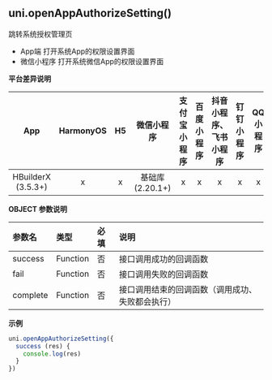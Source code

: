 ## uni.openAppAuthorizeSetting()
跳转系统授权管理页

- App端
    打开系统App的权限设置界面
- 微信小程序
    打开系统微信App的权限设置界面

**平台差异说明**

|App|HarmonyOS|H5|微信小程序|支付宝小程序|百度小程序|抖音小程序、飞书小程序|钉钉小程序|QQ小程序|快手小程序|京东小程序|
|:-:|:-:|:-:|:-:|:-:|:-:|:-:|:-:|:-:|:-:|:-:|
|HBuilderX (3.5.3+)|x|x|基础库 (2.20.1+)|x|x|x|x|x|x|x|



**OBJECT 参数说明**

|参数名|类型|必填|说明|
|:-|:-|:-|:-|
|success|Function|否|接口调用成功的回调函数|
|fail|Function|否|接口调用失败的回调函数|
|complete|Function|否|接口调用结束的回调函数（调用成功、失败都会执行）|

**示例**

```javascript
uni.openAppAuthorizeSetting({
  success (res) {
    console.log(res)
  }
})
```
